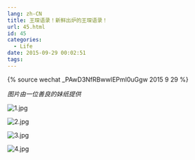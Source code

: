 ```yaml
---
lang: zh-CN
title: 王琛语录！新鲜出炉的王琛语录！
url: 45.html
id: 45
categories:
  - Life
date: 2015-09-29 00:02:51
tags:
---
```

{% source wechat _PAwD3NfRBwwIEPmI0uGgw 2015 9 29 %}

_图片由一位善良的妹纸提供_

![1.jpg](https://pic.njzjz.win/1fpVjMHju0inmanFrbewUmW2cA2bBj_bZ)
<!--more-->

![2.jpg](https://pic.njzjz.win/1uw9Whtu5ajuP5aOK4B0N1ADGpkeq2GxB)

![3.jpg](https://pic.njzjz.win/1rwClFPaaKEeosYLUkwglBaBisujbPTzA)

![4.jpg](https://pic.njzjz.win/184TXRPWq0QOuGZ2iwzOgxlTpStL7QD_L)
